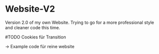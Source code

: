 # Website-V2
Version 2.0 of my own Website. Trying to go for a more professional style and cleaner code this time.

#TODO 
Cookies für Transition

-> Example code für reine website